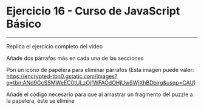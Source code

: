 # Ejercicio 16 - Curso de JavaScript Básico

---

Replica el ejercicio completo del vídeo

Añade dos párrafos más en cada una de las secciones

Pon un icono de papelera para eliminar párrafos (Esta imagen puede valer: https://encrypted-tbn0.gstatic.com/images?q=tbn:ANd9GcSSMWeEC0tULzOjfWFAOdOHjUw9WjXhBDbirg&usqp=CAU)

Añade el código necesario para que al arrastrar un fragmento del puzzle a la papelera, éste se elimine
